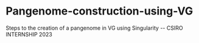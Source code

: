 # Pangenome-construction-using-VG
Steps to the creation of a pangenome in VG using Singularity -- CSIRO INTERNSHIP 2023
